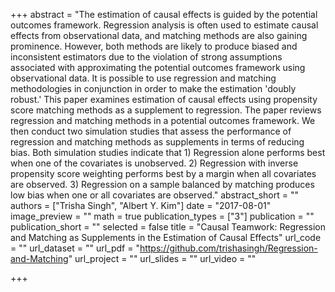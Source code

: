 +++
abstract = "The estimation of causal effects is guided by the potential outcomes framework. Regression analysis is often used to estimate causal effects from observational data, and matching methods are also gaining prominence. However, both methods are likely to produce biased and inconsistent estimators due to the violation of strong assumptions associated with approximating the potential outcomes framework using observational data. It is possible to use regression and matching methodologies in conjunction in order to make the estimation 'doubly robust.' This paper examines estimation of causal effects using propensity score matching methods as a supplement to regression. The paper reviews regression and matching methods in a potential outcomes framework. We then conduct two simulation studies that assess the performance of regression and matching methods as supplements in terms of reducing bias. Both simulation studies indicate that 1) Regression alone performs best when one of the covariates is unobserved. 2) Regression with inverse propensity score weighting performs best by a margin when all covariates are observed. 3) Regression on a sample balanced by matching produces low bias when one or all covariates are observed."
abstract_short = ""
authors = ["Trisha Singh", "Albert Y. Kim"]
date = "2017-08-01"
image_preview = ""
math = true
publication_types = ["3"]
publication = ""
publication_short = ""
selected = false
title = "Causal Teamwork: Regression and Matching as Supplements in the Estimation of Causal Effects"
url_code = ""
url_dataset = ""
url_pdf = "https://github.com/trishasingh/Regression-and-Matching"
url_project = ""
url_slides = ""
url_video = ""

+++

